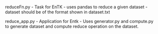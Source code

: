 reduceFn.py - Task for EnTK
            - uses pandas to reduce a given dataset
            - dataset should be of the format shown in dataset.txt
            
reduce_app.py - Application for Entk
              - Uses generator.py and compute.py to generate dataset and compute reduce operation on the dataset.
            

